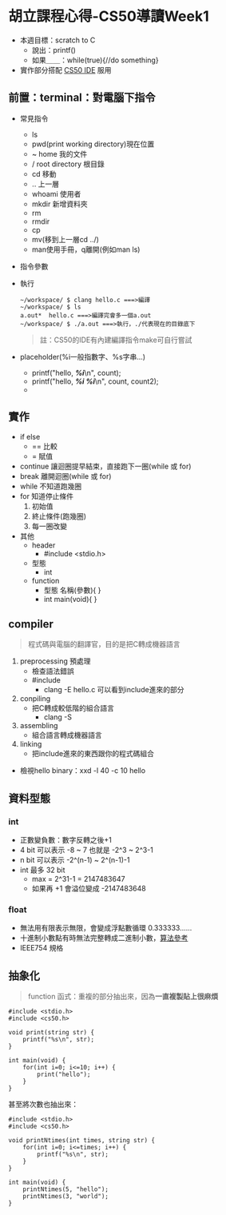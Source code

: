 # 胡立課程心得-CS50導讀Week1
- 本週目標：scratch to C
    - 說出：printf()
    - 如果＿＿：while(true){//do something}
- 實作部分搭配 [CS50 IDE](https://ide.cs50.io/fb4d5bd919174ab7b545503f35b2fe9b) 服用

## 前置：terminal：對電腦下指令
- 常見指令 
    - ls
    - pwd(print working directory)現在位置
    - ~ home 我的文件
    - / root directory 根目錄
    - cd 移動
    - .. 上一層
    - whoami 使用者
    - mkdir 新增資料夾
    - rm
    - rmdir
    - cp
    - mv(移到上一層cd ../)
    - man使用手冊，q離開(例如man ls)
- 指令參數
- 執行
    ```
    ~/workspace/ $ clang hello.c ===>編譯
    ~/workspace/ $ ls
    a.out*  hello.c ===>編譯完會多一個a.out
    ~/workspace/ $ ./a.out ===>執行，./代表現在的目錄底下
    ```
    > 註：CS50的IDE有內建編譯指令make可自行嘗試

- placeholder(%i一般指數字、%s字串...)
    - printf("hello, ***%i***\n", count);
    - printf("hello, ***%i %i***\n", count, count2);
    - 
## 實作
- if else
    - == 比較
    - = 賦值
- continue 讓迴圈提早結束，直接跑下一圈(while 或 for)
- break 離開迴圈(while 或 for)
- while 不知道跑幾圈
- for 知道停止條件
    1. 初始值
    2. 終止條件(跑幾圈)
    3. 每一圈改變
- 其他
    - header
        -  #include <stdio.h>
    -  型態
        - int
    - function
        - 型態 名稱(參數){ }
        - int main(void){ }

## compiler
> 程式碼與電腦的翻譯官，目的是把C轉成機器語言
1. preprocessing 預處理
    - 檢查語法錯誤
    - #include
        - clang -E hello.c 可以看到include進來的部分
2. conpiling
    - 把C轉成較低階的組合語言
        - clang -S
3. assembling
    - 組合語言轉成機器語言
4. linking
    - 把include進來的東西跟你的程式碼組合
- 檢視hello binary：xxd -l 40 -c 10 hello

## 資料型態
### int
- 正數變負數：數字反轉之後+1
- 4 bit 可以表示 -8 ~ 7 也就是 -2^3 ~ 2^3-1
- n bit 可以表示 -2^(n-1) ~ 2^(n-1)-1
- int 最多 32 bit
    - max = 2^31-1 = 2147483647
    - 如果再 +1 會溢位變成 -2147483648

### float
- 無法用有限表示無限，會變成浮點數循環 0.333333......
- 十進制小數點有時無法完整轉成二進制小數，[算法參考](https://blog.xuite.net/reshenchen/computer/30598491-10%E9%80%B2%E4%BD%8D+%E8%BD%89+2%E9%80%B2%E4%BD%8D+%E5%B0%8F%E6%95%B8%E7%AE%97%E6%B3%95%E3%80%82)
- IEEE754 規格

## 抽象化
> function 函式：重複的部分抽出來，因為**一直複製貼上很麻煩**
```
#include <stdio.h>
#include <cs50.h>

void print(string str) {
    printf("%s\n", str);
}

int main(void) {
    for(int i=0; i<=10; i++) {
        print("hello");
    }
}
```
甚至將次數也抽出來：
```
#include <stdio.h>
#include <cs50.h>

void printNtimes(int times, string str) {
    for(int i=0; i<=times; i++) {
        printf("%s\n", str);
    }
}

int main(void) {
    printNtimes(5, "hello");
    printNtimes(3, "world");
}
```
